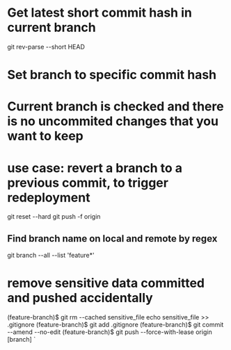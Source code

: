 # Get latest short commit hash in current branch
git rev-parse --short HEAD

# Set branch to specific commit hash
# Current  branch is checked and there is no uncommited changes that you want to keep
# use case: revert a branch to a previous commit, to trigger redeployment
git reset --hard <commit-hash>
git push -f origin <branch>

## Find branch name on local and remote by regex
git branch --all --list 'feature*'

# remove sensitive data committed and pushed accidentally
(feature-branch)$ git rm --cached sensitive_file
echo sensitive_file >> .gitignore
(feature-branch)$ git add .gitignore
(feature-branch)$ git commit --amend --no-edit
(feature-branch)$ git push --force-with-lease origin [branch]
`

